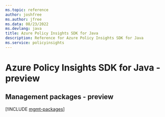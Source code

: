 ```yaml
---
ms.topic: reference
author: joshfree
ms.author: jfree
ms.data: 08/23/2022
ms.devlang: java
title: Azure Policy Insights SDK for Java
description: Reference for Azure Policy Insights SDK for Java
ms.service: policyinsights
---
```

# Azure Policy Insights SDK for Java - preview

## Management packages - preview
[!INCLUDE [mgmt-packages](policy-insights-mgmt-index.md)]